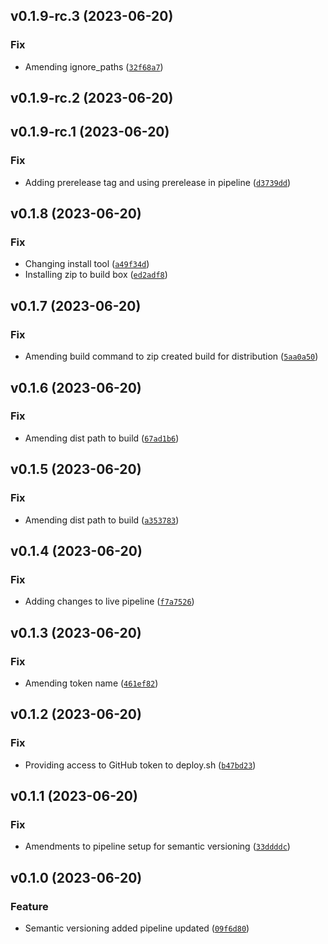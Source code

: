 <!--next-version-placeholder-->

## v0.1.9-rc.3 (2023-06-20)

### Fix

* Amending ignore_paths ([`32f68a7`](https://github.com/ONSdigital/sml-catalogue/commit/32f68a73f10689ae95cf7af483e0e31390dae9a2))

## v0.1.9-rc.2 (2023-06-20)



## v0.1.9-rc.1 (2023-06-20)

### Fix

* Adding prerelease tag and using prerelease in pipeline ([`d3739dd`](https://github.com/ONSdigital/sml-catalogue/commit/d3739ddb9eeaa3c37b0a6a7c1345c8fac7a2c755))

## v0.1.8 (2023-06-20)

### Fix

* Changing install tool ([`a49f34d`](https://github.com/ONSdigital/sml-catalogue/commit/a49f34dd49ff6dcb34c1ff0e530898e6a815243d))
* Installing zip to build box ([`ed2adf8`](https://github.com/ONSdigital/sml-catalogue/commit/ed2adf81a3ee07ded21baf8da356eb267be982e1))

## v0.1.7 (2023-06-20)

### Fix

* Amending build command to zip created build for distribution ([`5aa0a50`](https://github.com/ONSdigital/sml-catalogue/commit/5aa0a50d221e4b54ef0b012eca072956e3b205e2))

## v0.1.6 (2023-06-20)

### Fix

* Amending dist path to build ([`67ad1b6`](https://github.com/ONSdigital/sml-catalogue/commit/67ad1b6015b7a91f1bab557c33851b3ebd0e9749))

## v0.1.5 (2023-06-20)

### Fix

* Amending dist path to build ([`a353783`](https://github.com/ONSdigital/sml-catalogue/commit/a3537832776f478ab24b20eae8dbbe8cbdeaece2))

## v0.1.4 (2023-06-20)

### Fix

* Adding changes to live pipeline ([`f7a7526`](https://github.com/ONSdigital/sml-catalogue/commit/f7a75262777cf7ebab71bb10019256038ba4c1fb))

## v0.1.3 (2023-06-20)

### Fix

* Amending token name ([`461ef82`](https://github.com/ONSdigital/sml-catalogue/commit/461ef824f0f42967a221e011ed957a0fcebbd885))

## v0.1.2 (2023-06-20)

### Fix

* Providing access to GitHub token to deploy.sh ([`b47bd23`](https://github.com/ONSdigital/sml-catalogue/commit/b47bd2315987e31903e269f142b07280e1d98437))

## v0.1.1 (2023-06-20)

### Fix

* Amendments to pipeline setup for semantic versioning ([`33ddddc`](https://github.com/ONSdigital/sml-catalogue/commit/33ddddc796267e90447e8f700d4d83ad11f2d04b))

## v0.1.0 (2023-06-20)

### Feature

* Semantic versioning added pipeline updated ([`09f6d80`](https://github.com/ONSdigital/sml-catalogue/commit/09f6d80b647fd4e4f960102420bf6f64c8d2cb50))